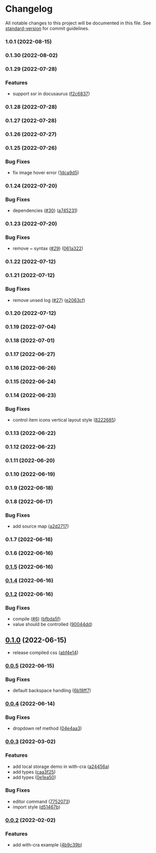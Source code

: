 # Changelog

All notable changes to this project will be documented in this file. See [standard-version](https://github.com/conventional-changelog/standard-version) for commit guidelines.

### 1.0.1 (2022-08-15)

### 0.1.30 (2022-08-02)

### 0.1.29 (2022-07-28)

### Features

- support ssr in docusaurus ([f2c6837](https://github.com/banyudu/kedao/commit/f2c68378e9df19df09d99d60014362d14cfecf14))

### 0.1.28 (2022-07-28)

### 0.1.27 (2022-07-28)

### 0.1.26 (2022-07-27)

### 0.1.25 (2022-07-26)

### Bug Fixes

- fix image hover error ([1dca9d5](https://github.com/banyudu/kedao/commit/1dca9d5134204605e3de0cad1b1398505e64f333))

### 0.1.24 (2022-07-20)

### Bug Fixes

- dependencies ([#30](https://github.com/banyudu/kedao/issues/30)) ([a745231](https://github.com/banyudu/kedao/commit/a7452318b60a0e59f5f8a5a11d9ecebb54c8a48b))

### 0.1.23 (2022-07-20)

### Bug Fixes

- remove ~ syntax ([#29](https://github.com/banyudu/kedao/issues/29)) ([061a322](https://github.com/banyudu/kedao/commit/061a322ffe640b053af2398c50ee26148dae3131))

### 0.1.22 (2022-07-12)

### 0.1.21 (2022-07-12)

### Bug Fixes

- remove unsed log ([#27](https://github.com/banyudu/kedao/issues/27)) ([e2063cf](https://github.com/banyudu/kedao/commit/e2063cf790f9a624e8ac4431b19c2b2c7f56d2dd))

### 0.1.20 (2022-07-12)

### 0.1.19 (2022-07-04)

### 0.1.18 (2022-07-01)

### 0.1.17 (2022-06-27)

### 0.1.16 (2022-06-26)

### 0.1.15 (2022-06-24)

### 0.1.14 (2022-06-23)

### Bug Fixes

- control item icons vertical layout style ([8222685](https://github.com/banyudu/kedao/commit/82226857c65fbf8e640426ead919f1a9fdfd5fb6))

### 0.1.13 (2022-06-22)

### 0.1.12 (2022-06-22)

### 0.1.11 (2022-06-20)

### 0.1.10 (2022-06-19)

### 0.1.9 (2022-06-18)

### 0.1.8 (2022-06-17)

### Bug Fixes

- add source map ([a2d2717](https://github.com/banyudu/kedao/commit/a2d27177dbb27991e699b09a1050d7c66298adad))

### 0.1.7 (2022-06-16)

### 0.1.6 (2022-06-16)

### [0.1.5](https://github.com/banyudu/kedao/compare/v0.1.1...v0.1.5) (2022-06-16)

### [0.1.4](https://github.com/banyudu/kedao/compare/v0.1.1...v0.1.4) (2022-06-16)

### [0.1.2](https://github.com/banyudu/kedao/compare/v0.1.0...v0.1.2) (2022-06-16)

### Bug Fixes

- compile ([#6](https://github.com/banyudu/kedao/issues/6)) ([bfbda5f](https://github.com/banyudu/kedao/commit/bfbda5f663ff65f93d62266041b1d8cdb4a15106))
- value should be controlled ([90044dd](https://github.com/banyudu/kedao/commit/90044ddc103422200f82c413819d0a7cac068ea0))

## [0.1.0](https://github.com/banyudu/kedao/compare/v0.0.5...v0.1.0) (2022-06-15)

- release compiled css ([abf4e14](https://github.com/banyudu/kedao/commit/abf4e142ebb9694fb45b97fea142300e51431b78))

### [0.0.5](https://github.com/banyudu/kedao/compare/v0.0.4...v0.0.5) (2022-06-15)

### Bug Fixes

- default backspace handling ([6b18ff7](https://github.com/banyudu/kedao/commit/6b18ff7d9591aeb52a19414f61e197316345e1a5))

### [0.0.4](https://github.com/banyudu/kedao/compare/v0.0.3...v0.0.4) (2022-06-14)

### Bug Fixes

- dropdown ref method ([04e4aa3](https://github.com/banyudu/kedao/commit/04e4aa378a567e76c23d76f085c18ac0edb9237e))

### [0.0.3](https://github.com/banyudu/kedao/compare/v0.0.2...v0.0.3) (2022-03-02)

### Features

- add local storage demo in with-cra ([a24456a](https://github.com/banyudu/kedao/commit/a24456ae619c9f259f49a419c0aacce2782a5eab))
- add types ([caa3f25](https://github.com/banyudu/kedao/commit/caa3f25e021d107dade70e636c998295ba4b7ad1))
- add types ([0e1ea50](https://github.com/banyudu/kedao/commit/0e1ea5082088d9101ae0610ca5ed0c2c5685a3a1))

### Bug Fixes

- editor command ([7752073](https://github.com/banyudu/kedao/commit/77520736238f395994ee8b6fb02b62805d55c547))
- import style ([d51467b](https://github.com/banyudu/kedao/commit/d51467b65e181cc62a0dde774355973edf2f1d00))

### [0.0.2](https://github.com/banyudu/kedao/compare/4b9c39bb87fb1ad5c15aea3b465303892ef5c855...v0.0.2) (2022-02-02)

### Features

- add with-cra example ([4b9c39b](https://github.com/banyudu/kedao/commit/4b9c39bb87fb1ad5c15aea3b465303892ef5c855))
